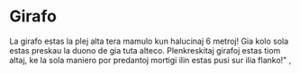# Girafo

La girafo estas la plej alta tera mamulo kun halucinaj 6 metroj! Gia kolo sola
estas preskau la duono de gia tuta alteco. Plenkreskitaj girafoj estas tiom
altaj, ke la sola maniero por predantoj mortigi ilin estas pusi sur ilia
flanko!" ,
